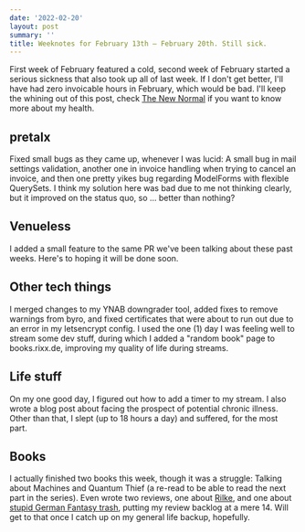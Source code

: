 ```yaml
---
date: '2022-02-20'
layout: post
summary: ''
title: Weeknotes for February 13th – February 20th. Still sick.
---
```


First week of February featured a cold, second week of February started a serious sickness that also took up all of last
week. If I don't get better, I'll have had zero invoicable hours in February, which would be bad. I'll keep the whining
out of this post, check [The New Normal](https://ramble.rixx.de/2022/02/19/the-new-normal.html) if you want to know more
about my health.

## pretalx

Fixed small bugs as they came up, whenever I was lucid: A small bug in mail settings validation, another one in invoice
handling when trying to cancel an invoice, and then one pretty yikes bug regarding ModelForms with flexible QuerySets. I
think my solution here was bad due to me not thinking clearly, but it improved on the status quo, so … better than
nothing?

## Venueless

I added a small feature to the same PR we've been talking about these past weeks. Here's to hoping it will be done soon.

## Other tech things

I merged changes to my YNAB downgrader tool, added fixes to remove warnings from byro, and fixed certificates that were
about to run out due to an error in my letsencrypt config. I used the one (1) day I was feeling well to stream some dev
stuff, during which I added a "random book" page to books.rixx.de, improving my quality of life during streams.
  
## Life stuff

On my one good day, I figured out how to add a timer to my stream. I also wrote a blog post about facing the prospect of
potential chronic illness. Other than that, I slept (up to 18 hours a day) and suffered, for the most part.

## Books

I actually finished two books this week, though it was a struggle: Talking about Machines and Quantum Thief (a re-read
to be able to read the next part in the series). Even wrote two reviews, one about [Rilke](https://books.rixx.de/rainer-maria-rilke/das-stunden-buch/), and one about [stupid German Fantasy trash](https://books.rixx.de/tobias-o-meissner/das-paradies-der-schwerter/), putting my review backlog at a mere 14. Will get to that once I catch up on my general life backup, hopefully.
